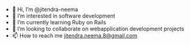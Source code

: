 - 👋 Hi, I’m @jitendra-neema
- 👀 I’m interested in software development 
- 🌱 I’m currently learning Ruby on Rails
- 💞️ I’m looking to collaborate on webapplication development projects
- 📫 How to reach me jitendra.neema.8@gmail.com

<!---
jitendra-neema/jitendra-neema is a ✨ special ✨ repository because its `README.md` (this file) appears on your GitHub profile.
You can click the Preview link to take a look at your changes.
--->
